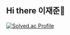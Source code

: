 ## Hi there 이재준👋










[![Solved.ac Profile](http://mazassumnida.wtf/api/v2/generate_badge?boj=jeajune11117)](https://solved.ac/jeajune11117)




<!--
**jeajune0221/jeajune0221** is a ✨ _special_ ✨ repository because its `README.md` (this file) appears on your GitHub profile.

Here are some ideas to get you started:

- 🔭 I’m currently working on ...
- 🌱 I’m currently learning ...
- 👯 I’m looking to collaborate on ...
- 🤔 I’m looking for help with ...
- 💬 Ask me about ...
- 📫 How to reach me: ...
- 😄 Pronouns: ...
- ⚡ Fun fact: ...
-->
